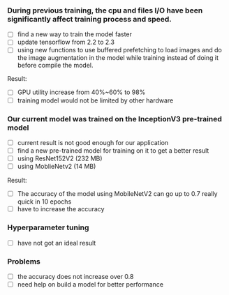 ### During previous training, the cpu and files I/O have been significantly affect training process and speed.
 - [ ] find a new way to train the model faster
 - [ ] update tensorflow from 2.2 to 2.3
 - [ ] using new functions to use buffered prefetching to load images and do the image augmentation in the model while training instead of doing it before compile the model.

Result:
 - [ ] GPU utility increase from 40%~60% to 98%
 - [ ] training model would not be limited by other hardware

### Our current model was trained on the InceptionV3 pre-trained model
 - [ ] current result is not good enough for our application
 - [ ] find a new pre-trained model for training on it to get a better result
 - [ ] using ResNet152V2 (232 MB)
 - [ ] using MoblieNetv2 (14 MB)

 Result:
 - [ ] The accuracy of the model using MobileNetV2 can go up to 0.7 really quick in 10 epochs
 - [ ] have to increase the accuracy

### Hyperparameter tuning
 - [ ] have not got an ideal result
 
### Problems
 - [ ] the accuracy does not increase over 0.8
 - [ ] need help on build a model for better performance
